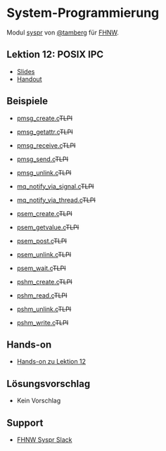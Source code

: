 # System-Programmierung
Modul [syspr]( https://www.fhnw.ch/de/studium/module/6008081) von [@tamberg](https://twitter.com/tamberg) für [FHNW](https://www.fhnw.ch/).

## Lektion 12: POSIX IPC
- [Slides](http://www.tamberg.org/fhnw/2018/Syspr12PosixIPC.pdf)
- [Handout](http://www.tamberg.org/fhnw/2018/Syspr12PosixIPCHandout.pdf)

## Beispiele
- [pmsg_create.c](http://man7.org/tlpi/code/online/book/pmsg/pmsg_create.c.html)<s>TLPI</s>
- [pmsg_getattr.c](http://man7.org/tlpi/code/online/book/pmsg/pmsg_getattr.c.html)<s>TLPI</s>
- [pmsg_receive.c](http://man7.org/tlpi/code/online/book/pmsg/pmsg_receive.c.html)<s>TLPI</s>
- [pmsg_send.c](http://man7.org/tlpi/code/online/book/pmsg/pmsg_send.c.html)<s>TLPI</s>
- [pmsg_unlink.c](http://man7.org/tlpi/code/online/book/pmsg/pmsg_unlink.c.html)<s>TLPI</s>

- [mq_notify_via_signal.c](http://man7.org/tlpi/code/online/book/pmsg/mq_notify_via_signal.c.html)<s>TLPI</s>
- [mq_notify_via_thread.c](http://man7.org/tlpi/code/online/book/pmsg/mq_notify_via_thread.c.html)<s>TLPI</s>

- [psem_create.c](http://man7.org/tlpi/code/online/book/psem/psem_create.c.html)<s>TLPI</s>
- [psem_getvalue.c](http://man7.org/tlpi/code/online/book/psem/psem_getvalue.c.html)<s>TLPI</s>
- [psem_post.c](http://man7.org/tlpi/code/online/book/psem/psem_post.c.html)<s>TLPI</s>
- [psem_unlink.c](http://man7.org/tlpi/code/online/book/psem/psem_unlink.c.html)<s>TLPI</s>
- [psem_wait.c](http://man7.org/tlpi/code/online/book/psem/psem_wait.c.html)<s>TLPI</s>

- [pshm_create.c](http://man7.org/tlpi/code/online/book/pshm/pshm_create.c.html)<s>TLPI</s>
- [pshm_read.c](http://man7.org/tlpi/code/online/book/pshm/pshm_read.c.html)<s>TLPI</s>
- [pshm_unlink.c](http://man7.org/tlpi/code/online/book/pshm/pshm_unlink.c.html)<s>TLPI</s>
- [pshm_write.c](http://man7.org/tlpi/code/online/book/pshm/pshm_write.c.html)<s>TLPI</s>

## Hands-on
- [Hands-on zu Lektion 12](../../../../fhnw-syspr-work-12/blob/master/README.md)

## Lösungsvorschlag
- Kein Vorschlag

## Support
- [FHNW Syspr Slack](https://fhnw-syspr.slack.com/)
